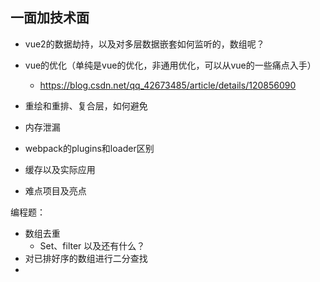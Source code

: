 ## 一面加技术面

+ vue2的数据劫持，以及对多层数据嵌套如何监听的，数组呢？
+ vue的优化（单纯是vue的优化，非通用优化，可以从vue的一些痛点入手）
    - https://blog.csdn.net/qq_42673485/article/details/120856090
+ 重绘和重排、复合层，如何避免
+ 内存泄漏
+ webpack的plugins和loader区别
+ 缓存以及实际应用

+ 难点项目及亮点

编程题：
+ 数组去重
    - Set、filter 以及还有什么？
+ 对已排好序的数组进行二分查找
+ 


